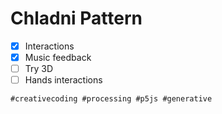 # Chladni Pattern

- [x] Interactions
- [x] Music feedback
- [ ] Try 3D
- [ ] Hands interactions

`#creativecoding #processing #p5js #generative`